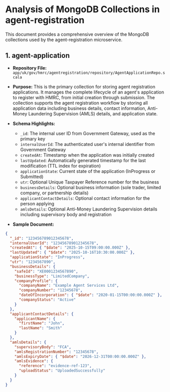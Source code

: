 # Analysis of MongoDB Collections in agent-registration

This document provides a comprehensive overview of the MongoDB collections used by the agent-registration microservice.

## 1. agent-application

- **Repository File:** `app/uk/gov/hmrc/agentregistration/repository/AgentApplicationRepo.scala`

- **Purpose:** This is the primary collection for storing agent registration applications. It manages the complete lifecycle of an agent's application to register with HMRC, from initial creation through submission. The collection supports the agent registration workflow by storing all application data including business details, contact information, Anti-Money Laundering Supervision (AMLS) details, and application state.

- **Schema Highlights:**
  - `_id`: The internal user ID from Government Gateway, used as the primary key
  - `internalUserId`: The authenticated user's internal identifier from Government Gateway
  - `createdAt`: Timestamp when the application was initially created
  - `lastUpdated`: Automatically generated timestamp for the last modification (TTL index for expiration)
  - `applicationState`: Current state of the application (InProgress or Submitted)
  - `utr`: Optional Unique Taxpayer Reference number for the business
  - `businessDetails`: Optional business information (sole trader, limited company, or partnership details)
  - `applicantContactDetails`: Optional contact information for the person applying
  - `amlsDetails`: Optional Anti-Money Laundering Supervision details including supervisory body and registration

- **Sample Document:**

```json
{
  "_id": "123456789012345678",
  "internalUserId": "123456789012345678",
  "createdAt": { "$date": "2025-10-15T09:00:00.000Z" },
  "lastUpdated": { "$date": "2025-10-16T10:30:00.000Z" },
  "applicationState": "InProgress",
  "utr": "1234567890",
  "businessDetails": {
    "safeId": "XE0001234567890",
    "businessType": "LimitedCompany",
    "companyProfile": {
      "companyName": "Example Agent Services Ltd",
      "companyNumber": "12345678",
      "dateOfIncorporation": { "$date": "2020-01-15T00:00:00.000Z" },
      "companyStatus": "Active"
    }
  },
  "applicantContactDetails": {
    "applicantName": {
      "firstName": "John",
      "lastName": "Smith"
    }
  },
  "amlsDetails": {
    "supervisoryBody": "FCA",
    "amlsRegistrationNumber": "12345678",
    "amlsExpiryDate": { "$date": "2026-12-31T00:00:00.000Z" },
    "amlsEvidence": {
      "reference": "evidence-ref-123",
      "uploadStatus": "UploadedSuccessfully"
    }
  }
}
```

